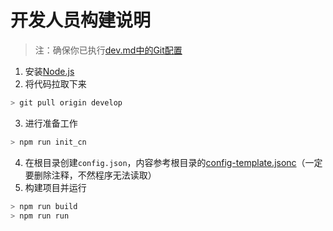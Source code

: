 # 开发人员构建说明
> 注：确保你已执行[dev.md中的Git配置](https://github.com/YHBZ/yhoj-code-base/blob/develop/forDEV/dev.md#git%E9%85%8D%E7%BD%AE)
1. 安装[Node.js](http://nodejs.cn/download/)
2. 将代码拉取下来
```bash
> git pull origin develop
```
3. 进行准备工作
```bash
> npm run init_cn
```
4. 在根目录创建`config.json`，内容参考根目录的[config-template.jsonc](https://github.com/YHBZ/yhoj-code-base/blob/develop/config-template.jsonc)（一定要删除注释，不然程序无法读取）
5. 构建项目并运行
```bash
> npm run build
> npm run run
```